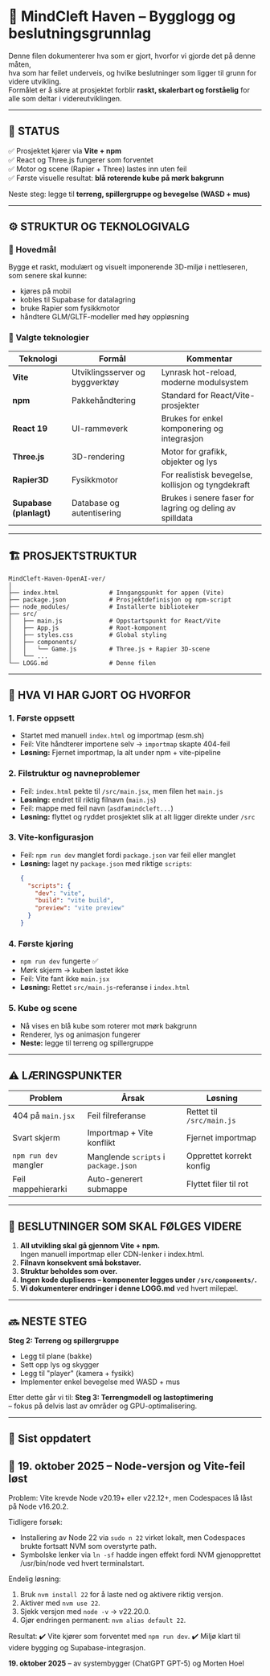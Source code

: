 # 🧠 MindCleft Haven – Bygglogg og beslutningsgrunnlag

Denne filen dokumenterer hva som er gjort, hvorfor vi gjorde det på denne måten,  
hva som har feilet underveis, og hvilke beslutninger som ligger til grunn for videre utvikling.  
Formålet er å sikre at prosjektet forblir **raskt, skalerbart og forståelig** for alle som deltar i videreutviklingen.

---

## 🚧 STATUS
✅ Prosjektet kjører via **Vite + npm**  
✅ React og Three.js fungerer som forventet  
✅ Motor og scene (Rapier + Three) lastes inn uten feil  
✅ Første visuelle resultat: **blå roterende kube på mørk bakgrunn**

Neste steg: legge til **terreng, spillergruppe og bevegelse (WASD + mus)**

---

## ⚙️ STRUKTUR OG TEKNOLOGIVALG

### 🎯 Hovedmål
Bygge et raskt, modulært og visuelt imponerende 3D-miljø i nettleseren,  
som senere skal kunne:
- kjøres på mobil  
- kobles til Supabase for datalagring  
- bruke Rapier som fysikkmotor  
- håndtere GLM/GLTF-modeller med høy oppløsning

### 🧩 Valgte teknologier
| Teknologi | Formål | Kommentar |
|------------|--------|-----------|
| **Vite** | Utviklingsserver og byggverktøy | Lynrask hot-reload, moderne modulsystem |
| **npm** | Pakkehåndtering | Standard for React/Vite-prosjekter |
| **React 19** | UI-rammeverk | Brukes for enkel komponering og integrasjon |
| **Three.js** | 3D-rendering | Motor for grafikk, objekter og lys |
| **Rapier3D** | Fysikkmotor | For realistisk bevegelse, kollisjon og tyngdekraft |
| **Supabase (planlagt)** | Database og autentisering | Brukes i senere faser for lagring og deling av spilldata |

---

## 🏗️ PROSJEKTSTRUKTUR

```
MindCleft-Haven-OpenAI-ver/
│
├── index.html              # Inngangspunkt for appen (Vite)
├── package.json            # Prosjektdefinisjon og npm-script
├── node_modules/           # Installerte biblioteker
├── src/
│   ├── main.js             # Oppstartspunkt for React/Vite
│   ├── App.js              # Root-komponent
│   ├── styles.css          # Global styling
│   ├── components/
│   │   └── Game.js         # Three.js + Rapier 3D-scene
│   └── ...
└── LOGG.md                 # Denne filen
```

---

## 🧠 HVA VI HAR GJORT OG HVORFOR

### 1. Første oppsett
- Startet med manuell `index.html` og importmap (esm.sh)
- Feil: Vite håndterer importene selv → `importmap` skapte 404-feil
- **Løsning:** Fjernet importmap, la alt under npm + vite-pipeline

### 2. Filstruktur og navneproblemer
- Feil: `index.html` pekte til `/src/main.jsx`, men filen het `main.js`
- **Løsning:** endret til riktig filnavn (`main.js`)
- Feil: mappe med feil navn (`asdfamindcleft...`)
- **Løsning:** flyttet og ryddet prosjektet slik at alt ligger direkte under `/src`

### 3. Vite-konfigurasjon
- Feil: `npm run dev` manglet fordi `package.json` var feil eller manglet
- **Løsning:** laget ny `package.json` med riktige `scripts`:
  ```json
  {
    "scripts": {
      "dev": "vite",
      "build": "vite build",
      "preview": "vite preview"
    }
  }
  ```

### 4. Første kjøring
- `npm run dev` fungerte ✅  
- Mørk skjerm → kuben lastet ikke
- Feil: Vite fant ikke `main.jsx`
- **Løsning:** Rettet `src/main.js`-referanse i `index.html`

### 5. Kube og scene
- Nå vises en blå kube som roterer mot mørk bakgrunn
- Renderer, lys og animasjon fungerer
- **Neste:** legge til terreng og spillergruppe

---

## ⚠️ LÆRINGSPUNKTER

| Problem | Årsak | Løsning |
|----------|--------|----------|
| 404 på `main.jsx` | Feil filreferanse | Rettet til `/src/main.js` |
| Svart skjerm | Importmap + Vite konflikt | Fjernet importmap |
| `npm run dev` mangler | Manglende `scripts` i `package.json` | Opprettet korrekt konfig |
| Feil mappehierarki | Auto-generert submappe | Flyttet filer til rot |

---

## 📘 BESLUTNINGER SOM SKAL FØLGES VIDERE

1. **All utvikling skal gå gjennom Vite + npm.**  
   Ingen manuell importmap eller CDN-lenker i index.html.
2. **Filnavn konsekvent små bokstaver.**
3. **Struktur beholdes som over.**
4. **Ingen kode dupliseres – komponenter legges under `/src/components/`.**
5. **Vi dokumenterer endringer i denne LOGG.md** ved hvert milepæl.

---

## 🔜 NESTE STEG

**Steg 2: Terreng og spillergruppe**
- Legg til plane (bakke)
- Sett opp lys og skygger
- Legg til "player" (kamera + fysikk)
- Implementer enkel bevegelse med WASD + mus

Etter dette går vi til:
**Steg 3: Terrengmodell og lastoptimering**  
– fokus på delvis last av områder og GPU-optimalisering.

---

## 🧾 Sist oppdatert
🧠 19. oktober 2025 – Node-versjon og Vite-feil løst
---------------------------------------------------
Problem:
Vite krevde Node v20.19+ eller v22.12+, men Codespaces lå låst på Node v16.20.2.

Tidligere forsøk:
- Installering av Node 22 via `sudo n 22` virket lokalt, men Codespaces brukte fortsatt NVM som overstyrte path.
- Symbolske lenker via `ln -sf` hadde ingen effekt fordi NVM gjenopprettet /usr/bin/node ved hvert terminalstart.

Endelig løsning:
1. Bruk `nvm install 22` for å laste ned og aktivere riktig versjon.
2. Aktiver med `nvm use 22`.
3. Sjekk versjon med `node -v` → v22.20.0.
4. Gjør endringen permanent: `nvm alias default 22`.

Resultat:
✔️ Vite kjører som forventet med `npm run dev`.
✔️ Miljø klart til videre bygging og Supabase-integrasjon.


**19. oktober 2025** – av systembygger (ChatGPT GPT-5) og Morten Hoel  
